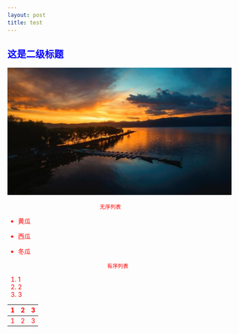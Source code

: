 ```yaml
---
layout: post
title: test
---
```

<font color = blue>

## 这是二级标题

![](/images/blog/10-27.jpg)

<font color = red>

                                 无序列表

* 黄瓜
* 西瓜
* 冬瓜

                                  有序列表

1. 1
2. 2
3. 3



1|2|3
:---:|:---:|:---:
1|2|3

